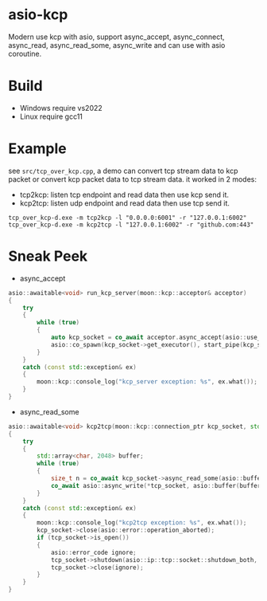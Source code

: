 # asio-kcp
Modern use kcp with asio, support async_accept, async_connect, async_read, async_read_some, async_write and can use with asio coroutine.

# Build

- Windows require vs2022
- Linux require gcc11

# Example

see `src/tcp_over_kcp.cpp`, a demo can convert tcp stream data to kcp packet or convert kcp packet data to tcp stream data. it worked in 2 modes:
- tcp2kcp: listen tcp endpoint and read data then use kcp send it.
- kcp2tcp: listen udp endpoint and read data then use tcp send it.

```shell
tcp_over_kcp-d.exe -m tcp2kcp -l "0.0.0.0:6001" -r "127.0.0.1:6002"
tcp_over_kcp-d.exe -m kcp2tcp -l "127.0.0.1:6002" -r "github.com:443"
```

# Sneak Peek

- async_accept
```cpp
asio::awaitable<void> run_kcp_server(moon::kcp::acceptor& acceptor)
{
    try
    {
        while (true)
        {
            auto kcp_socket = co_await acceptor.async_accept(asio::use_awaitable);
            asio::co_spawn(kcp_socket->get_executor(), start_pipe(kcp_socket), asio::detached);
        }
    }
    catch (const std::exception& ex)
    {
        moon::kcp::console_log("kcp_server exception: %s", ex.what());
    }
}
```

- async_read_some
```cpp
asio::awaitable<void> kcp2tcp(moon::kcp::connection_ptr kcp_socket, std::shared_ptr< tcp::socket> tcp_socket)
{
    try
    {
        std::array<char, 2048> buffer;
        while (true)
        {
            size_t n = co_await kcp_socket->async_read_some(asio::buffer(buffer), asio::use_awaitable);
            co_await asio::async_write(*tcp_socket, asio::buffer(buffer.data(), n), asio::use_awaitable);
        }
    }
    catch (const std::exception& ex)
    {
        moon::kcp::console_log("kcp2tcp exception: %s", ex.what());
        kcp_socket->close(asio::error::operation_aborted);
        if (tcp_socket->is_open())
        {
            asio::error_code ignore;
            tcp_socket->shutdown(asio::ip::tcp::socket::shutdown_both, ignore);
            tcp_socket->close(ignore);
        }
    }
}
```
